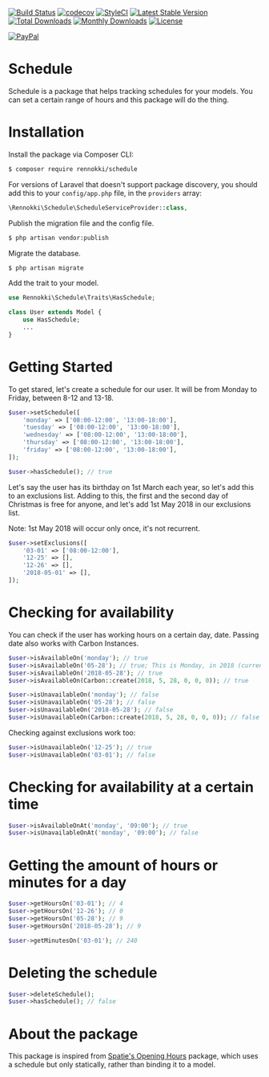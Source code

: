 [![Build Status](https://travis-ci.org/rennokki/schedule.svg?branch=master)](https://travis-ci.org/rennokki/schedule)
[![codecov](https://codecov.io/gh/rennokki/schedule/branch/master/graph/badge.svg)](https://codecov.io/gh/rennokki/schedule/branch/master)
[![StyleCI](https://github.styleci.io/repos/134363104/shield?branch=master)](https://github.styleci.io/repos/134363104)
[![Latest Stable Version](https://poser.pugx.org/rennokki/schedule/v/stable)](https://packagist.org/packages/rennokki/schedule)
[![Total Downloads](https://poser.pugx.org/rennokki/schedule/downloads)](https://packagist.org/packages/rennokki/schedule)
[![Monthly Downloads](https://poser.pugx.org/rennokki/schedule/d/monthly)](https://packagist.org/packages/rennokki/schedule)
[![License](https://poser.pugx.org/rennokki/schedule/license)](https://packagist.org/packages/rennokki/schedule)

[![PayPal](https://img.shields.io/badge/PayPal-donate-blue.svg)](https://paypal.me/rennokki)

# Schedule
Schedule is a package that helps tracking schedules for your models. You can set a certain range of hours and this package will do the thing.

# Installation
Install the package via Composer CLI:
```bash
$ composer require rennokki/schedule
```

For versions of Laravel that doesn't support package discovery, you should add this to your `config/app.php` file, in the `providers` array:
```php
\Rennokki\Schedule\ScheduleServiceProvider::class,
```

Publish the migration file and the config file.
```bash
$ php artisan vendor:publish
```

Migrate the database.
```bash
$ php artisan migrate
```

Add the trait to your model.
```php
use Rennokki\Schedule\Traits\HasSchedule;

class User extends Model {
    use HasSchedule;
    ...
}
```

# Getting Started
To get stared, let's create a schedule for our user. It will be from Monday to Friday, between 8-12 and 13-18.
```php
$user->setSchedule([
    'monday' => ['08:00-12:00', '13:00-18:00'],
    'tuesday' => ['08:00-12:00', '13:00-18:00'],
    'wednesday' => ['08:00-12:00', '13:00-18:00'],
    'thursday' => ['08:00-12:00', '13:00-18:00'],
    'friday' => ['08:00-12:00', '13:00-18:00'],
]);

$user->hasSchedule(); // true
```

Let's  say the user has its birthday on 1st March each year, so let's add this to an exclusions list. Adding to this, the first and the second day of Christmas is free for anyone, and let's add 1st May 2018 in our exclusions list. 

Note: 1st May 2018 will occur only once, it's not recurrent.
```php
$user->setExclusions([
    '03-01' => ['08:00-12:00'],
    '12-25' => [],
    '12-26' => [],
    '2018-05-01' => [],
]);
```

# Checking for availability
You can check if the user has working hours on a certain day, date. Passing date also works with Carbon Instances.
```php
$user->isAvailableOn('monday'); // true
$user->isAvailableOn('05-28'); // true; This is Monday, in 2018 (current year)
$user->isAvailableOn('2018-05-28'); // true
$user->isAvailableOn(Carbon::create(2018, 5, 28, 0, 0, 0)); // true

$user->isUnavailableOn('monday'); // false
$user->isUnavailableOn('05-28'); // false
$user->isUnavailableOn('2018-05-28'); // false
$user->isUnavailableOn(Carbon::create(2018, 5, 28, 0, 0, 0)); // false
```

Checking against exclusions work too:
```php
$user->isUnavailableOn('12-25'); // true
$user->isUnavailableOn('03-01'); // false
```

# Checking for availability at a certain time
```php
$user->isAvailableOnAt('monday', '09:00'); // true
$user->isUnavailableOnAt('monday', '09:00'); // false
```

# Getting the amount of hours or minutes for a day
```php
$user->getHoursOn('03-01'); // 4
$user->getHoursOn('12-26'); // 0
$user->getHoursOn('05-28'); // 9
$user->getHoursOn('2018-05-28'); // 9

$user->getMinutesOn('03-01'); // 240
```

# Deleting the schedule
```php
$user->deleteSchedule();
$user->hasSchedule(); // false
```

# About the package
This package is inspired from [Spatie's Opening Hours](https://github.com/spatie/opening-hours) package, which uses a schedule but only statically, rather than binding it to a model.
